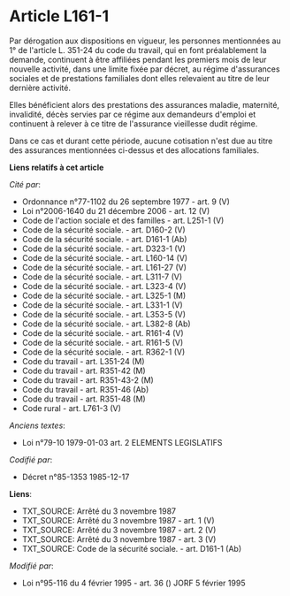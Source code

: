 # Article L161-1

Par dérogation aux dispositions en vigueur, les personnes mentionnées au 1° de l'article L. 351-24 du code du travail, qui en
font préalablement la demande, continuent à être affiliées pendant les premiers mois de leur nouvelle activité, dans une
limite fixée par décret, au régime d'assurances sociales et de prestations familiales dont elles relevaient au titre de leur
dernière activité. 

Elles bénéficient alors des prestations des assurances maladie, maternité, invalidité, décès servies par ce régime aux
demandeurs d'emploi et continuent à relever à ce titre de l'assurance vieillesse dudit régime. 

Dans ce cas et durant cette période, aucune cotisation n'est due au titre des assurances mentionnées ci-dessus et des
allocations familiales.

**Liens relatifs à cet article**

_Cité par_:

  - Ordonnance n°77-1102 du 26 septembre 1977 - art. 9 (V)
  - Loi n°2006-1640 du 21 décembre 2006 - art. 12 (V)
  - Code de l'action sociale et des familles - art. L251-1 (V)
  - Code de la sécurité sociale. - art. D160-2 (V)
  - Code de la sécurité sociale. - art. D161-1 (Ab)
  - Code de la sécurité sociale. - art. D323-1 (V)
  - Code de la sécurité sociale. - art. L160-14 (V)
  - Code de la sécurité sociale. - art. L161-27 (V)
  - Code de la sécurité sociale. - art. L311-7 (V)
  - Code de la sécurité sociale. - art. L323-4 (V)
  - Code de la sécurité sociale. - art. L325-1 (M)
  - Code de la sécurité sociale. - art. L331-1 (V)
  - Code de la sécurité sociale. - art. L353-5 (V)
  - Code de la sécurité sociale. - art. L382-8 (Ab)
  - Code de la sécurité sociale. - art. R161-4 (V)
  - Code de la sécurité sociale. - art. R161-5 (V)
  - Code de la sécurité sociale. - art. R362-1 (V)
  - Code du travail - art. L351-24 (M)
  - Code du travail - art. R351-42 (M)
  - Code du travail - art. R351-43-2 (M)
  - Code du travail - art. R351-46 (Ab)
  - Code du travail - art. R351-48 (M)
  - Code rural - art. L761-3 (V)

_Anciens textes_:

  - Loi n°79-10 1979-01-03 art. 2 ELEMENTS LEGISLATIFS

_Codifié par_:

  - Décret n°85-1353 1985-12-17

**Liens**:

  - TXT_SOURCE: Arrêté du 3 novembre 1987
  - TXT_SOURCE: Arrêté du 3 novembre 1987 - art. 1 (V)
  - TXT_SOURCE: Arrêté du 3 novembre 1987 - art. 2 (V)
  - TXT_SOURCE: Arrêté du 3 novembre 1987 - art. 3 (V)
  - TXT_SOURCE: Code de la sécurité sociale. - art. D161-1 (Ab)

_Modifié par_:

  - Loi n°95-116 du 4 février 1995 - art. 36 () JORF 5 février 1995
